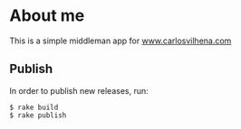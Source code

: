 # About me

This is a simple middleman app for www.carlosvilhena.com

## Publish

In order to publish new releases, run:

```
$ rake build
$ rake publish
```
